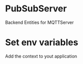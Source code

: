 # PubSubServer

Backend Entities for MQTTServer

# Set env variables

Add the context to yout application